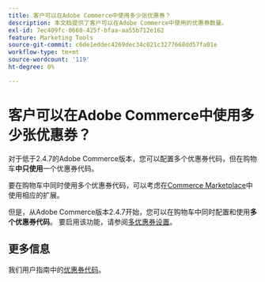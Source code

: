 ```yaml
---
title: 客户可以在Adobe Commerce中使用多少张优惠券？
description: 本文档提供了客户可以在Adobe Commerce中使用的优惠券数量。
exl-id: 7ec409fc-0660-425f-bfaa-aa55b712e162
feature: Marketing Tools
source-git-commit: c6de1eddec4269dec34c021c3277668dd57fa01e
workflow-type: tm+mt
source-wordcount: '119'
ht-degree: 0%

---
```


# 客户可以在Adobe Commerce中使用多少张优惠券？

对于低于2.4.7的Adobe Commerce版本，您可以配置多个优惠券代码，但在购物车&#x200B;**中只使用**&#x200B;一个优惠券代码。

要在购物车中同时使用多个优惠券代码，可以考虑在[Commerce Marketplace](https://marketplace.magento.com/)中使用相应的扩展。

但是，从Adobe Commerce版本2.4.7开始，您可以在购物车中同时配置和使用&#x200B;**多个优惠券代码**。 要启用该功能，请参阅[多优惠券设置](https://experienceleague.adobe.com/zh-hans/docs/commerce-admin/config/sales/sales#multicoupon-settings)。

## 更多信息

我们用户指南中的[优惠券代码](https://experienceleague.adobe.com/docs/commerce-admin/marketing/promotions/cart-rules/price-rules-cart-coupon.html?lang=zh-Hans)。
